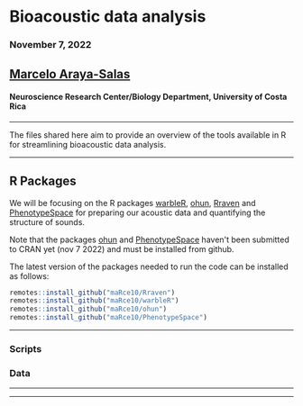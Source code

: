 # Bioacoustic data analysis

### November 7, 2022

## [Marcelo Araya-Salas](marceloarayasalas.weebly.com/)
#### Neuroscience Research Center/Biology Department, University of Costa Rica

---

The files shared here aim to provide an overview of the tools available in R for streamlining bioacoustic data analysis. 

---

## R Packages

We will be focusing on the R packages [warbleR](https://marce10.github.io/warbleR/), [ohun](https://marce10.github.io/ohun/), [Rraven](https://marce10.github.io/Rraven/) and [PhenotypeSpace](https://marce10.github.io/PhenotypeSpace/) for preparing our acoustic data and quantifying the structure of sounds. 

Note that the packages [ohun](https://marce10.github.io/ohun/) and [PhenotypeSpace](https://marce10.github.io/PhenotypeSpace/) haven't been submitted to CRAN yet (nov 7 2022) and must be installed from github.

The latest version of the packages needed to run the code can be installed as follows:

``` r
remotes::install_github("maRce10/Rraven")
remotes::install_github("maRce10/warbleR")
remotes::install_github("maRce10/ohun")
remotes::install_github("maRce10/PhenotypeSpace")


```

---

### Scripts
  
### Data
---


  
---
